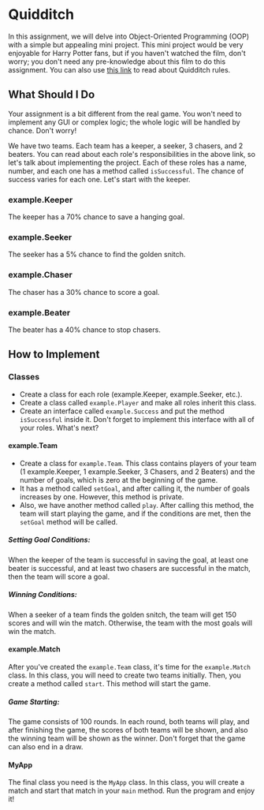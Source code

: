 # Quidditch
In this assignment, we will delve into Object-Oriented Programming (OOP) with a simple but appealing mini project. This mini project would be very enjoyable for Harry Potter fans, but if you haven't watched the film, don't worry; you don't need any pre-knowledge about this film to do this assignment. You can also use [this link](https://gustavus.edu/im/Spring/quidditch-rules.php#:~:text=Neither%20seekers%20nor%20snitched%20are,their%20broomstick%20at%20all%20times.) to read about Quidditch rules.

## What Should I Do
Your assignment is a bit different from the real game. You won't need to implement any GUI or complex logic; the whole logic will be handled by chance. Don't worry!

We have two teams. Each team has a keeper, a seeker, 3 chasers, and 2 beaters. You can read about each role's responsibilities in the above link, so let's talk about implementing the project. Each of these roles has a name, number, and each one has a method called `isSuccessful`. The chance of success varies for each one. Let's start with the keeper.

### example.Keeper
The keeper has a 70% chance to save a hanging goal.

### example.Seeker
The seeker has a 5% chance to find the golden snitch.

### example.Chaser
The chaser has a 30% chance to score a goal.

### example.Beater
The beater has a 40% chance to stop chasers.

## How to Implement

### Classes
- Create a class for each role (example.Keeper, example.Seeker, etc.).
- Create a class called `example.Player` and make all roles inherit this class.
- Create an interface called `example.Success` and put the method `isSuccessful` inside it. Don't forget to implement this interface with all of your roles. What's next?

#### example.Team
- Create a class for `example.Team`. This class contains players of your team (1 example.Keeper, 1 example.Seeker, 3 Chasers, and 2 Beaters) and the number of goals, which is zero at the beginning of the game.
- It has a method called `setGoal`, and after calling it, the number of goals increases by one. However, this method is private.
- Also, we have another method called `play`. After calling this method, the team will start playing the game, and if the conditions are met, then the `setGoal` method will be called.

##### Setting Goal Conditions:
When the keeper of the team is successful in saving the goal, at least one beater is successful, and at least two chasers are successful in the match, then the team will score a goal.

##### Winning Conditions:
When a seeker of a team finds the golden snitch, the team will get 150 scores and will win the match. Otherwise, the team with the most goals will win the match.

#### example.Match
After you've created the `example.Team` class, it's time for the `example.Match` class. In this class, you will need to create two teams initially. Then, you create a method called `start`. This method will start the game.

##### Game Starting:
The game consists of 100 rounds. In each round, both teams will play, and after finishing the game, the scores of both teams will be shown, and also the winning team will be shown as the winner. Don't forget that the game can also end in a draw.

#### MyApp
The final class you need is the `MyApp` class. In this class, you will create a match and start that match in your `main` method. Run the program and enjoy it!
